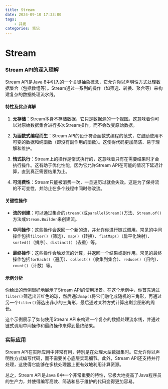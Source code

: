```yaml
---
title: Stream 
date: 2024-09-10 17:33:00
tags:
	- 并发
categories: 笔记
---
```



# Stream
### Stream API的深入理解

Stream API是Java 8中引入的一个关键抽象概念，它允许你以声明性方式处理数据集合（包括数组等）。Stream通过一系列的操作（如筛选、转换、聚合等）来构建复杂的数据处理流水线。

#### 特性及优点详解

1. **无存储**：Stream本身不存储数据，它只是数据源的一个视图。这意味着你可以对原始数据集合进行多次Stream操作，而不会改变原始数据。

2. **为函数式编程而生**：Stream API的设计符合函数式编程的范式，它鼓励使用不可变的数据和纯函数（即没有副作用的函数）。这使得代码更加简洁、易于理解和维护。

3. **惰式执行**：Stream上的操作是惰式执行的，这意味着只有在需要结果时才会执行操作。这有助于优化性能，因为它允许Stream API在可能的情况下延迟计算，直到真正需要结果为止。

4. **可消费性**：Stream只能被消费一次，一旦遍历过就会失效。这是为了保持流的不可变性，并防止在多个线程中同时修改流。

#### 关键性操作

- **流的创建**：可以通过集合的`stream()`或`parallelStream()`方法、`Stream.of()`方法或`Stream.Builder`来创建流。

- **中间操作**：这些操作会返回一个新的流，并允许你进行链式调用。常见的中间操作包括`filter()`（筛选）、`map()`（转换）、`flatMap()`（扁平化映射）、`sorted()`（排序）、`distinct()`（去重）等。

- **最终操作**：这些操作会触发流的计算，并返回一个结果或副作用。常见的最终操作包括`forEach()`（遍历）、`collect()`（收集到集合）、`reduce()`（归约）、`count()`（计数）等。

#### 示例分析

你给出的示例很好地展示了Stream API的使用场景。在这个示例中，你首先通过`filter()`筛选出非红色的球，然后通过`map()`将它们融化成随机的三角形，再通过另一个`filter()`筛选出非小的三角形，最后通过某种方式计算出剩余图形的周长。

这个示例展示了如何使用Stream API来构建一个复杂的数据处理流水线，并通过链式调用中间操作和最终操作来得到最终结果。

### 实际应用

Stream API在实际应用中非常有用，特别是在处理大型数据集时。它允许你以声明性方式编写代码，而不需要关心底层实现细节。此外，Stream API还支持并行处理，这使得它能够在多核处理器上更有效地利用计算资源。

总之，Stream API是Java 8中一个非常重要的特性，它极大地提高了Java程序员的生产力，并使得编写高效、简洁和易于维护的代码变得更加容易。